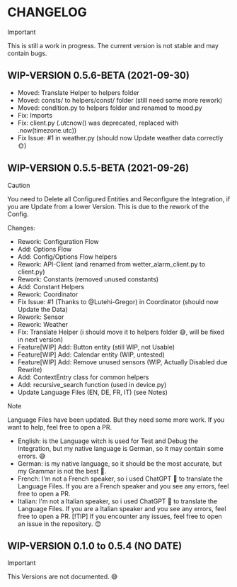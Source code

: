 # CHANGELOG
> [!IMPORTANT]
> This is still a work in progress. The current version is not stable and may contain bugs.

## WIP-VERSION 0.5.6-BETA (2021-09-30)
- Moved: Translate Helper to helpers folder
- Moved: consts/ to helpers/const/ folder (still need some more rework)
- Moved: condition.py to helpers folder and renamed to mood.py
- Fix: Imports
- Fix: client.py (.utcnow() was deprecated, replaced with .now(timezone.utc))
- Fix Issue: #1 in weather.py (should now Update weather data correctly 🌞)

## WIP-VERSION 0.5.5-BETA (2021-09-26)
> [!CAUTION]
> You need to Delete all Configured Entities and Reconfigure the Integration, if you are Update from a lower Version. This is due to the rework of the Config.

Changes:
- Rework: Configuration Flow
- Add: Options Flow
- Add: Config/Options Flow helpers
- Rework: API-Client (and renamed from wetter_alarm_client.py to client.py)
- Rework: Constants (removed unused constants)
- Add: Constant Helpers
- Rework: Coordinator
- Fix Issue: #1 (Thanks to @Lutehi-Gregor) in Coordinator (should now Update the Data)
- Rework: Sensor
- Rework: Weather
- Fix: Translate Helper (i should move it to helpers folder 😅, will be fixed in next version)
- Feature[WIP] Add: Button entity (still WIP, not Usable)
- Feature[WIP] Add: Calendar entity (WIP, untested)
- Feature[WIP] Add: Remove unused sensors (WIP, Actually Disabled due Rewrite)
- Add: ContextEntry class for common helpers
- Add: recursive_search function (used in device.py)
- Update Language Files (EN, DE, FR, IT) (see Notes)

> [!NOTE]
> Language Files have been updated. But they need some more work. If you want to help, feel free to open a PR.
> - English: is the Language witch is used for Test and Debug the Integration, but my native language is German, so it may contain some errors. 😅
> - German: is my native language, so it should be the most accurate, but my Grammar is not the best 🫠.
> - French: I'm not a French speaker, so i used ChatGPT :robot: to translate the Language Files. If you are a French speaker and you see any errors, feel free to open a PR.
> - Italian: I'm not a Italian speaker, so i used ChatGPT :robot: to translate the Language Files. If you are a Italian speaker and you see any errors, feel free to open a PR.
> [!TIP]
> If you encounter any issues, feel free to open an issue in the repository. 😊


## WIP-VERSION 0.1.0 to 0.5.4 (NO DATE)
> [!IMPORTANT]
> This Versions are not documented. 😅

